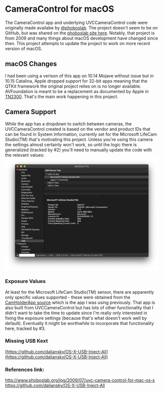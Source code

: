 #  CameraControl for macOS
The CameraControl app and underlying UVCCameraControl code were originally made availabe by [@phoboslab](https://github.com/phoboslab). The project doesn't seem to be on GitHub, but was shared on the [phoboslab site here](https://phoboslab.org/log/2009/07/uvc-camera-control-for-mac-os-x). Notably, that project is from 2009 and many things about macOS development have changed since then. This project attempts to update the project to work on more recent version of macOS.

## macOS Changes
I had been using a verison of this app on 10.14 Mojave without issue but in 10.15 Catalina, Apple dropped support for 32-bit apps meaning that the QTKit framework the original project relies on is no longer available. AVFoundation is meant to be a replacement as documented by Apple in [TN2300](https://developer.apple.com/library/archive/technotes/tn2300/_index.html). That's the main work happening in this project.

## Camera Support
While the app has a dropdown to switch between cameras, the UVCCameraControl created is based on the vendor and product IDs that can be found in System Information, currently set for the Microsoft LifeCam Studio(TM) that's motivating this project. Unless you're using this camera the settings almost certainly won't work, so until the logic there is generalized (tracked by #2) you'll need to manually update the code with the relevant values:
![Image of System Information to see vendor and product IDs](Resources/SystemInformation.png)

### Exposure Values
At least for the Microsoft LifeCam Studio(TM) sensor, there are apparently only specific values supported - these were obtained from the [CamHolderApp source](https://github.com/HBehrens/CamHolderApp) which is the app I was using previously. That app is also built from UVCCameraControl but has lots of other functionality that I didn't want to take the time to update since I'm really only interested in fixing the exposure settings (because that's what doesn't work well by default).  Eventually it might be worthwhile to incorporate that functionality here, tracked by #3.

### Missing USB Kext
[https://github.com/daliansky/OS-X-USB-Inject-All](https://github.com/daliansky/OS-X-USB-Inject-All)

### References link:
http://www.phoboslab.org/log/2009/07/uvc-camera-control-for-mac-os-x
https://github.com/daliansky/OS-X-USB-Inject-All
